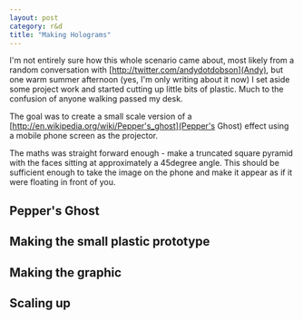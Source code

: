 ```yaml
---
layout: post
category: r&d
title: "Making Holograms"
---
```


I'm not entirely sure how this whole scenario came about, most likely from a random conversation with [http://twitter.com/andydotdobson](Andy), but one warm summer afternoon (yes, I'm only writing about it now) I set aside some project work and started cutting up little bits of plastic. Much to the confusion of anyone walking passed my desk.

The goal was to create a small scale version of a [http://en.wikipedia.org/wiki/Pepper's_ghost](Pepper's Ghost) effect using a mobile phone screen as the projector.

The maths was straight forward enough - make a truncated square pyramid with the faces sitting at approximately a 45degree angle. This should be sufficient enough to take the image on the phone and make it appear as if it were floating in front of you.

## Pepper's Ghost
## Making the small plastic prototype
## Making the graphic
## Scaling up
